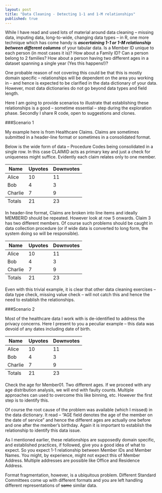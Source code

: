 ```yaml
---
layout: post
title: "Data Cleaning - Detecting 1-1 and 1-M relationships"
published: true
---
```


While I have read and used lots of material around data cleaning – missing data, imputing data, long-to-wide, changing data types – in R, one more technique which has come handy is **_ascertaining 1-1 or 1-M relationship between different columns_** of your tabular data. Is a Member ID unique to each person (in most cases it is)? How about a Family ID? Can a person belong to 2 families? How about a person having two different ages in a dataset spanning a single year (Yes this happens!)?

One probable reason of not covering this could be that this is mostly domain specific – relationships will be dependent on the area you working in – and hence is expected to be clarified in the data dictionary of your data. However, most data dictionaries do not go beyond data types and field length.

Here I am going to provide scenarios to illustrate that establishing these relationships is a good – sometime essential – step during the exploration phase. Secondly I share R code, open to suggestions and clones.

###Scenario 1

My example here is from Healthcare Claims. Claims are sometimes submitted in a header-line format or sometimes in a consolidated format.

Below is the wide form of data – Procedure Codes being consolidated in a single row. In this case CLAIMID acts as primary key and just a check for uniqueness might suffice. Evidently each claim relates only to one member.

<table>
  <thead>
    <tr>
      <th>Name</th>
      <th>Upvotes</th>
      <th>Downvotes</th>
    </tr>
  </thead>
  <tfoot>
    <tr>
      <td>Totals</td>
      <td>21</td>
      <td>23</td>
    </tr>
  </tfoot>
  <tbody>
    <tr>
      <td>Alice</td>
      <td>10</td>
      <td>11</td>
    </tr>
    <tr>
      <td>Bob</td>
      <td>4</td>
      <td>3</td>
    </tr>
    <tr>
      <td>Charlie</td>
      <td>7</td>
      <td>9</td>
    </tr>
  </tbody>
</table>

In header-line format, Claims are broken into line items and ideally MEMBERID should be repeated. However look at row 5 onwards. Claim 3 has two different members. Of course such problems should be caught in data collection procedure (or if wide data is converted to long form, the system doing so will be responsible). 

<table>
  <thead>
    <tr>
      <th>Name</th>
      <th>Upvotes</th>
      <th>Downvotes</th>
    </tr>
  </thead>
  <tfoot>
    <tr>
      <td>Totals</td>
      <td>21</td>
      <td>23</td>
    </tr>
  </tfoot>
  <tbody>
    <tr>
      <td>Alice</td>
      <td>10</td>
      <td>11</td>
    </tr>
    <tr>
      <td>Bob</td>
      <td>4</td>
      <td>3</td>
    </tr>
    <tr>
      <td>Charlie</td>
      <td>7</td>
      <td>9</td>
    </tr>
  </tbody>
</table>

Even with this trivial example, it is clear that other data cleaning exercises – data type check, missing value check – will not catch this and hence the need to establish the relationships.

###Scenario 2

Most of the healthcare data I work with is de-identified to address the privacy concerns. Here I present to you a peculiar example – this data was devoid of any dates including date of birth.

<table>
  <thead>
    <tr>
      <th>Name</th>
      <th>Upvotes</th>
      <th>Downvotes</th>
    </tr>
  </thead>
  <tfoot>
    <tr>
      <td>Totals</td>
      <td>21</td>
      <td>23</td>
    </tr>
  </tfoot>
  <tbody>
    <tr>
      <td>Alice</td>
      <td>10</td>
      <td>11</td>
    </tr>
    <tr>
      <td>Bob</td>
      <td>4</td>
      <td>3</td>
    </tr>
    <tr>
      <td>Charlie</td>
      <td>7</td>
      <td>9</td>
    </tr>
  </tbody>
</table>

Check the age for Member01. Two different ages. If we proceed with any age distribution analysis, we will end with faulty counts. Multiple approaches can used to overcome this like binning, etc. However the first step is to identify this. 

Of course the root cause of the problem was available (which I missed) in the data dictionary. It read – “AGE field denotes the age of the member on the date of service” and hence the different ages are actually one before and one after the member’s birthday. Again it is important to establish the relationship to identify this data issue.

As I mentioned earlier, these relationships are supposedly domain specific, and established practices, if followed, give you a good idea of what to expect. So you expect 1-1 relationship between Member IDs and Member Names. You might, by experience, might not expect this of Member Address. Multiple addresses are possible like Office and Residence Address.

Format fragmentation, however, is a ubiquitous problem. Different Standard Committees come up with different formats and you are left handling different representations of ~~same~~ similar data.